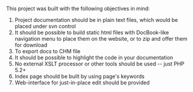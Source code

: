 This project was built with the following objectives in mind:

  1. Project documentation should be in plain text files, which would be placed under svn control
  1. It should be possible to build static html files with DocBook-like navigation menu to place them on the website, or to zip and offer them for download
  1. To export docs to CHM file
  1. It should be possible to highlight the code in your documentation
  1. No external XSLT processor or other tools should be used -- just PHP 5.2+
  1. Index page should be built by using page's keywords
  1. Web-interface for just-in-place edit should be provided